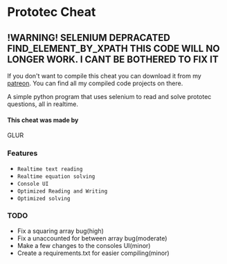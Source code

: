 # Prototec Cheat
## !WARNING! SELENIUM DEPRACATED FIND_ELEMENT_BY_XPATH THIS CODE WILL NO LONGER WORK. I CANT BE BOTHERED TO FIX IT

If you don't want to compile this cheat you can download it from my [patreon](https://www.patreon.com/GLUR). You can find all my compiled code projects on there.

A simple python program that uses selenium to read and solve prototec questions, all in realtime.

#### This cheat was made by 
GLUR
### Features 
* `Realtime text reading`
* `Realtime equation solving`
* `Console UI`
* `Optimized Reading and Writing`
* `Optimized solving`

### TODO
* Fix a squaring array bug(high)
* Fix a unaccounted for between array bug(moderate)
* Make a few changes to the consoles UI(minor)
* Create a requirements.txt for easier compiling(minor)
